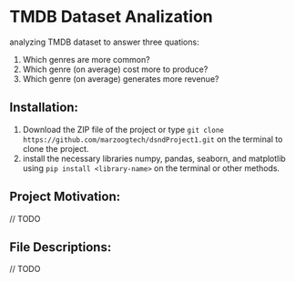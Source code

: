 # TMDB Dataset Analization
analyzing TMDB dataset to answer three quations:
1. Which genres are more common?
2. Which genre (on average) cost more to produce?
3. Which genre (on average) generates more revenue?

## Installation:
1. Download the ZIP file of the project or type `git clone https://github.com/marzoogtech/dsndProject1.git` on the terminal to clone the project. 
2. install the necessary libraries numpy, pandas, seaborn, and matplotlib using `pip install <library-name>` on the terminal or other methods. 


## Project Motivation:
// TODO

## File Descriptions:
// TODO